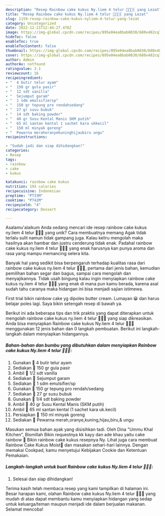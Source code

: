 ```yaml
---
description: "Resep Rainbow cake kukus Ny.liem 4 telur 🌈🌈🌈{ yang Lezat"
title: "Resep Rainbow cake kukus Ny.liem 4 telur 🌈🌈🌈{ yang Lezat"
slug: 1159-resep-rainbow-cake-kukus-nyliem-4-telur-yang-lezat
category: Uncategorized
date: 2022-12-21T12:44:27.476Z
image: https://img-global.cpcdn.com/recipes/895e04ea0bab0830/680x482cq70/rainbow-cake-kukus-nyliem-4-telur-foto-resep-utama.jpg
hideToc: false
enableToc: true
enableTocContent: false
thumbnail: https://img-global.cpcdn.com/recipes/895e04ea0bab0830/680x482cq70/rainbow-cake-kukus-nyliem-4-telur-foto-resep-utama.jpg
cover: https://img-global.cpcdn.com/recipes/895e04ea0bab0830/680x482cq70/rainbow-cake-kukus-nyliem-4-telur-foto-resep-utama.jpg
author: Admin
authorAv: notfound
ratingvalue: 3.1
reviewcount: 16
recipeingredient:
- "  4 butir telur ayam"
- "  150 gr gula pasir"
- "  12 sdt vanilla"
- "  Sejumput garam"
- "  1 sdm emulsifiersp"
- "  150 gr tepung pro rendahsedang"
- "  27 gr susu bubuk"
- "  14 sdt baking powder"
- "  40 gr Susu Kental Manis SKM putih"
- "  65 ml santan kental 1 sachet kara ukkecil"
- "  150 ml minyak goreng"
- "  Pewarna merahoranyekuninghijaubiru ungu"
recipeinstructions:

- "Sudah jadi dan siap dihidangkan!"
categories:
- Resep
tags:
- rainbow
- cake
- kukus

katakunci: rainbow cake kukus 
nutrition: 193 calories
recipecuisine: Indonesian
preptime: "PT33M"
cooktime: "PT42M"
recipeyield: "4"
recipecategory: Dessert

---
```



Asalamu'alaikum Anda sedang mencari ide resep rainbow cake kukus ny.liem 4 telur 🌈🌈🌈 yang unik? Cara membuatnya memang Agak tidak terlalu sulit namun tidak gampang juga. Kalau keliru mengolah maka hasilnya akan hambar dan justru cenderung tidak enak. Padahal rainbow cake kukus ny.liem 4 telur 🌈🌈🌈 yang enak harusnya kan punya aroma dan rasa yang mampu memancing selera kita.


Banyak hal yang sedikit bisa berpengaruh terhadap kualitas rasa dari rainbow cake kukus ny.liem 4 telur 🌈🌈🌈, pertama dari jenis bahan, kemudian pemilihan bahan segar dan bagus, sampai cara mengolah dan menyajikannya. Tidak usah bingung kalau ingin menyiapkan rainbow cake kukus ny.liem 4 telur 🌈🌈🌈 yang enak di mana pun kamu berada, karena asal sudah tahu caranya maka hidangan ini bisa menjadi sajian istimewa.

First trial bikin rainbow cake yg dipoles butter cream. Lumayan 😀 dan harus belajar poles lagi. Saya bikin setengah resep di bawah ya.


Berikut ini ada beberapa tips dan trik praktis yang dapat diterapkan untuk mengolah rainbow cake kukus ny.liem 4 telur 🌈🌈🌈 yang siap dikreasikan. Anda bisa menyiapkan Rainbow cake kukus Ny.liem 4 telur 🌈🌈🌈 menggunakan 12 jenis bahan dan 0 langkah pembuatan. Berikut ini langkah-langkah dalam menyiapkan hidangannya.

<!--inarticleads1-->

##### Bahan-bahan dan bumbu yang dibutuhkan dalam menyiapkan Rainbow cake kukus Ny.liem 4 telur 🌈🌈🌈:

1. Gunakan  🧁 4 butir telur ayam
1. Sediakan  🧁 150 gr gula pasir
1. Ambil  🧁 1/2 sdt vanilla
1. Sediakan  🧁 Sejumput garam
1. Sediakan  🧁 1 sdm emulsifier/sp
1. Gunakan  🍰 150 gr tepung pro rendah/sedang
1. Sediakan  🍰 27 gr susu bubuk
1. Gunakan  🍰 1/4 sdt baking powder
1. Ambil  🎂 40 gr Susu Kental Manis (SKM putih)
1. Ambil  🎂 65 ml santan kental (1 sachet kara uk.kecil)
1. Persiapkan  🍮 150 ml minyak goreng
1. Sediakan  🌈 Pewarna merah,oranye,kuning,hijau,biru,&amp; ungu


Masukan semua bahan ayak yang disisihkan tadi. Oleh Dina &#34;Ummu Khal Kitchen&#34;, Bismillah Bikin requestnya kk kayy dan ade khau yaitu cake rainbow 🌈 Bikin rainbow cake kukus resepnya Ny. Lihat juga cara membuat Rainbow Cake Kukus Moist🍰 dan masakan sehari-hari lainnya. Dengan memakai Cookpad, kamu menyetujui Kebijakan Cookie dan Ketentuan Pemakaian. 

<!--inarticleads2-->

##### Langkah-langkah untuk buat Rainbow cake kukus Ny.liem 4 telur 🌈🌈🌈:


1. Selesai dan siap dihidangkan!



Terima kasih telah membaca resep yang kami tampilkan di halaman ini. Besar harapan kami, olahan Rainbow cake kukus Ny.liem 4 telur 🌈🌈🌈 yang mudah di atas dapat membantu kamu menyiapkan hidangan yang sedap untuk keluarga/teman maupun menjadi ide dalam berjualan makanan. Selamat mencoba!
